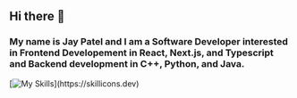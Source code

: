 ## Hi there 👋
### My name is Jay Patel and I am a Software Developer interested in Frontend Developement in React, Next.js, and Typescript and Backend development in C++, Python, and Java.

[![My Skills](https://skillicons.dev/icons?i=java,latex,mongodb,nodejs,postgres,py,react,js,html,css,azure,bash,cs,cpp,fastapi,)](https://skillicons.dev)
<!--
**jayp822/jayp822** is a ✨ _special_ ✨ repository because its `README.md` (this file) appears on your GitHub profile.

Here are some ideas to get you started:

- 🔭 I’m currently working on ...
- 🌱 I’m currently learning ...
- 👯 I’m looking to collaborate on ...
- 🤔 I’m looking for help with ...
- 💬 Ask me about ...
- 📫 How to reach me: ...
- 😄 Pronouns: ...
- ⚡ Fun fact: ...
-->
